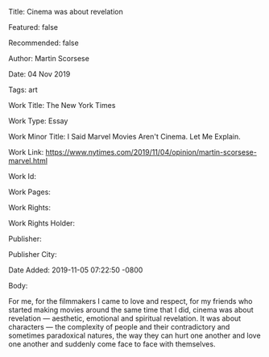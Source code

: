Title: Cinema was about revelation

Featured: false

Recommended: false

Author: Martin Scorsese

Date: 04 Nov 2019

Tags: art

Work Title: The New York Times

Work Type: Essay

Work Minor Title:  I Said Marvel Movies Aren't Cinema. Let Me Explain.

Work Link: https://www.nytimes.com/2019/11/04/opinion/martin-scorsese-marvel.html

Work Id:  

Work Pages:  

Work Rights:  

Work Rights Holder:  

Publisher:  

Publisher City:  

Date Added: 2019-11-05 07:22:50 -0800

Body:

For me, for the filmmakers I came to love and respect, for my friends who started making movies around the same time that I did, cinema was about revelation — aesthetic, emotional and spiritual revelation. It was about characters — the complexity of people and their contradictory and sometimes paradoxical natures, the way they can hurt one another and love one another and suddenly come face to face with themselves.


